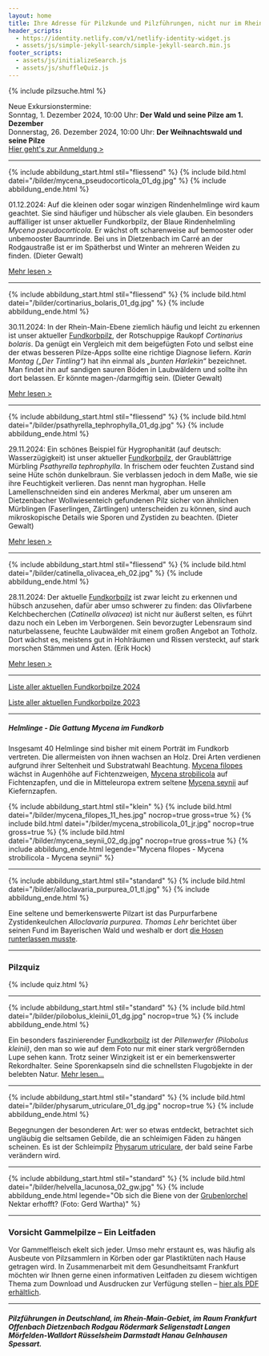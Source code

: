 ```yaml
---
layout: home
title: Ihre Adresse für Pilzkunde und Pilzführungen, nicht nur im Rhein-Main-Gebiet
header_scripts:
  - https://identity.netlify.com/v1/netlify-identity-widget.js
  - assets/js/simple-jekyll-search/simple-jekyll-search.min.js
footer_scripts:
  - assets/js/initializeSearch.js
  - assets/js/shuffleQuiz.js
---
```

{% include pilzsuche.html %}

Neue Exkursionstermine:\
Sonntag, 1. Dezember 2024, 10:00 Uhr: **Der Wald und seine Pilze am 1. Dezember**\
Donnerstag, 26. Dezember 2024, 10:00 Uhr: **Der Weihnachtswald und seine Pilze**\
[Hier geht's zur Anmeldung >](/termine)

- - -

{% include abbildung_start.html stil="fliessend" %}
{% include bild.html datei="/bilder/mycena_pseudocorticola_01_dg.jpg" %}
{% include abbildung_ende.html %}

01.12.2024: Auf die kleinen oder sogar winzigen Rindenhelmlinge wird kaum geachtet. Sie sind häufiger und hübscher als viele glauben. Ein besonders auffälliger ist unser aktueller Fundkorbpilz, der Blaue Rindenhelmling *Mycena pseudocorticola*. Er wächst oft scharenweise auf bemooster oder unbemooster Baumrinde. Bei uns in Dietzenbach im Carré an der Rodgaustraße ist er im Spätherbst und Winter an mehreren Weiden zu finden. (Dieter Gewalt)

[Mehr lesen >](/pilze/mycena-pseudocorticola-blauer-rindenhelmling)

<div style="clear:  both"></div>

- - -

{% include abbildung_start.html stil="fliessend" %}
{% include bild.html datei="/bilder/cortinarius_bolaris_01_dg.jpg" %}
{% include abbildung_ende.html %}

30.11.2024: In der Rhein-Main-Ebene ziemlich häufig und leicht zu erkennen ist unser aktueller [Fundkorbpilz](AA "Glossar-"), der Rotschuppige Raukopf *Cortinarius bolaris*. Da genügt ein Vergleich mit dem beigefügten Foto und selbst eine der etwas besseren Pilze-Apps sollte eine richtige Diagnose liefern. *Karin Montag („Der Tintling“)* hat ihn einmal als *„bunten Harlekin“* bezeichnet. Man findet ihn auf sandigen sauren Böden in Laubwäldern und sollte ihn dort belassen. Er könnte magen-/darmgiftig sein. (Dieter Gewalt)

[Mehr lesen >](/pilze/cortinarius-bolaris-rotschuppiger-raukopf)

<div style="clear:  both"></div>

- - -

{% include abbildung_start.html stil="fliessend" %}
{% include bild.html datei="/bilder/psathyrella_tephrophylla_01_dg.jpg" %}
{% include abbildung_ende.html %}

29.11.2024: Ein schönes Beispiel für Hygrophanität (auf deutsch: Wasserzügigkeit) ist unser aktueller [Fundkorbpilz](AA "Glossar-"), der Graublättrige Mürbling *Psathyrella tephrophylla*. In frischem oder feuchten Zustand sind seine Hüte schön dunkelbraun. Sie verblassen jedoch in dem Maße, wie sie ihre Feuchtigkeit verlieren. Das nennt man hygrophan. Helle Lamellenschneiden sind ein anderes Merkmal, aber um unseren am Dietzenbacher Wollwiesenteich gefundenen Pilz sicher von ähnlichen Mürblingen (Faserlingen, Zärtlingen) unterscheiden zu können, sind auch mikroskopische Details wie Sporen und Zystiden zu beachten. (Dieter Gewalt)

[Mehr lesen >](/pilze/psathyrella-tephrophylla-graublättriger-mürbling)

<div style="clear:  both"></div>

- - -

{% include abbildung_start.html stil="fliessend" %}
{% include bild.html datei="/bilder/catinella_olivacea_eh_02.jpg" %}
{% include abbildung_ende.html %}

28.11.2024: Der aktuelle [Fundkorbpilz](AA "Glossar-") ist zwar leicht zu erkennen und hübsch anzusehen, dafür aber umso schwerer zu finden: das Olivfarbene Kelchbecherchen (*Catinella olivacea*) ist nicht nur äußerst selten, es führt dazu noch ein Leben im Verborgenen. Sein bevorzugter Lebensraum sind naturbelassene, feuchte Laubwälder mit einem großen Angebot an Totholz. Dort wächst es, meistens gut in Hohlräumen und Rissen versteckt, auf stark morschen Stämmen und Ästen. (Erik Hock)

[Mehr lesen >](/pilze/catinella-olivacea-olivfarbenes-kelchbecherchen)

<div style="clear:  both"></div>

- - -

[Liste aller aktuellen Fundkorbpilze 2024](/artikel/liste-aller-aktuellen-fundkorbpilze-2024.html)

[Liste aller aktuellen Fundkorbpilze 2023](/artikel/liste-aller-aktuellen-fundkorbpilze-2023.html)

- - -

##### Helmlinge - Die Gattung *Mycena* im Fundkorb

Insgesamt 40 Helmlinge sind bisher mit einem Porträt im Fundkorb vertreten. Die allermeisten von ihnen wachsen an Holz. Drei Arten verdienen aufgrund ihrer Seltenheit und Substratwahl Beachtung. [Mycena filopes](/pilze/mycena-filopes-zerbrechlicher-fadenhelmling) wächst in Augenhöhe auf Fichtenzweigen, [Mycena strobilicola](/pilze/mycena-strobilicola-fichtenzapfenhelmling) auf Fichtenzapfen, und die in Mitteleuropa extrem seltene [Mycena seynii](/pilze/mycena-seynii-mediterraner-kiefernzapfenhelmling) auf Kiefernzapfen.

{% include abbildung_start.html stil="klein" %}
{% include bild.html datei="/bilder/mycena_filopes_11_hes.jpg" nocrop=true gross=true %}
{% include bild.html datei="/bilder/mycena_strobilicola_01_jr.jpg" nocrop=true gross=true %}
{% include bild.html datei="/bilder/mycena_seynii_02_dg.jpg" nocrop=true gross=true %}
{% include abbildung_ende.html legende="Mycena filopes - Mycena strobilicola - Mycena seynii" %}

- - -

{% include abbildung_start.html stil="standard" %}
{% include bild.html datei="/bilder/alloclavaria_purpurea_01_tl.jpg" %}
{% include abbildung_ende.html %}

Eine seltene und bemerkenswerte Pilzart ist das Purpurfarbene Zystidenkeulchen *Alloclavaria purpurea*. *Thomas Lehr* berichtet über seinen Fund im Bayerischen Wald und weshalb er dort [die Hosen runterlassen musste](/pilze/alloclavaria-purpurea-purpurfarbenes-zystidenkeulchen).

- - -

### Pilzquiz

{% include quiz.html %}

- - -

{% include abbildung_start.html stil="standard" %}
{% include bild.html datei="/bilder/pilobolus_kleinii_01_dg.jpg" nocrop=true %}
{% include abbildung_ende.html %}

Ein besonders faszinierender [Fundkorbpilz](AA "Glossar-") ist der *Pillenwerfer (Pilobolus kleinii)*, den man so wie auf dem Foto nur mit einer stark vergrößernden Lupe sehen kann. Trotz seiner Winzigkeit ist er ein bemerkenswerter Rekordhalter. Seine Sporenkapseln sind die schnellsten Flugobjekte in der belebten Natur. [Mehr lesen...](/pilze/pilobolus-kleinii-pillenwerfer)

- - -

{% include abbildung_start.html stil="standard" %}
{% include bild.html datei="/bilder/physarum_utriculare_01_dg.jpg" nocrop=true %}
{% include abbildung_ende.html %}

Begegnungen der besonderen Art: wer so etwas entdeckt, betrachtet sich ungläubig die seltsamen Gebilde, die an schleimigen Fäden zu hängen scheinen. Es ist der Schleimpilz [Physarum utriculare](/pilze/physarum-utriculare-fadenfruchtschleimpilz), der bald seine Farbe verändern wird.

- - -

{% include abbildung_start.html stil="standard" %}
{% include bild.html datei="/bilder/helvella_lacunosa_02_gw.jpg" %}
{% include abbildung_ende.html legende="Ob sich die Biene von der <a href='/pilze/helvella-lacunosa-grubenlorchel'>Grubenlorchel</a> Nektar erhofft?  (Foto: Gerd Wartha)" %}

- - -

### Vorsicht Gammelpilze – Ein Leitfaden

Vor Gammelfleisch ekelt sich jeder. Umso mehr erstaunt es, was häufig als Ausbeute von Pilzsammlern in Körben oder gar Plastiktüten nach Hause getragen wird. In Zusammenarbeit mit dem Gesundheitsamt Frankfurt möchten wir Ihnen gerne einen informativen Leitfaden zu diesem wichtigen Thema zum Download und Ausdrucken zur Verfügung stellen – [hier als PDF erhältlich](/assets/docs/Fundkorb.de-Gammelpilze.pdf).

- - -

##### Pilzführungen in Deutschland, im Rhein-Main-Gebiet, im Raum Frankfurt Offenbach Dietzenbach Rodgau Rödermark Seligenstadt Langen Mörfelden-Walldort Rüsselsheim Darmstadt Hanau Gelnhausen Spessart.